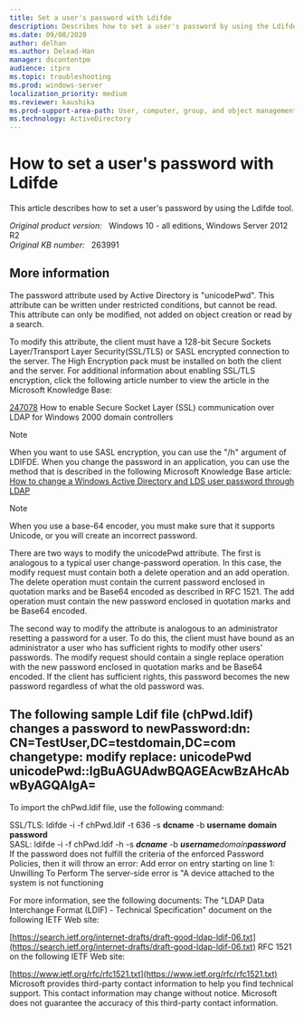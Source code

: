 ```yaml
---
title: Set a user's password with Ldifde
description: Describes how to set a user's password by using the Ldifde tool.
ms.date: 09/08/2020
author: delhan
ms.author: Delead-Han
manager: dscontentpm
audience: itpro
ms.topic: troubleshooting
ms.prod: windows-server
localization_priority: medium
ms.reviewer: kaushika
ms.prod-support-area-path: User, computer, group, and object management
ms.technology: ActiveDirectory
---
```

# How to set a user's password with Ldifde

This article describes how to set a user's password by using the Ldifde tool.

_Original product version:_ &nbsp; Windows 10 - all editions, Windows Server 2012 R2  
_Original KB number:_ &nbsp; 263991

## More information

The password attribute used by Active Directory is "unicodePwd". This attribute can be written under restricted conditions, but cannot be read. This attribute can only be modified, not added on object creation or read by a search.

To modify this attribute, the client must have a 128-bit Secure Sockets Layer/Transport Layer Security(SSL/TLS) or SASL encrypted connection to the server. The High Encryption pack must be installed on both the client and the server. For additional information about enabling SSL/TLS encryption, click the following article number to view the article in the Microsoft Knowledge Base:

[247078](https://support.microsoft.com/help/247078) How to enable Secure Socket Layer (SSL) communication over LDAP for Windows 2000 domain controllers  

> [!NOTE]
> When you want to use SASL encryption, you can use the "/h" argument of LDIFDE. When you change the password in an application, you can use the method that is described in the following Microsoft Knowledge Base article: [How to change a Windows Active Directory and LDS user password through LDAP](https://support.microsoft.com/help/en-us) 

> [!NOTE]
> When you use a base-64 encoder, you must make sure that it supports Unicode, or you will create an incorrect password.

There are two ways to modify the unicodePwd attribute. The first is analogous to a typical user change-password operation. In this case, the modify request must contain both a delete operation and an add operation. The delete operation must contain the current password enclosed in quotation marks and be Base64 encoded as described in RFC 1521. The add operation must contain the new password enclosed in quotation marks and be Base64 encoded.

The second way to modify the attribute is analogous to an administrator resetting a password for a user. To do this, the client must have bound as an administrator a user who has sufficient rights to modify other users' passwords. The modify request should contain a single replace operation with the new password enclosed in quotation marks and be Base64 encoded. If the client has sufficient rights, this password becomes the new password regardless of what the old password was.

The following sample Ldif file (chPwd.ldif) changes a password to newPassword:dn: CN=TestUser,DC=testdomain,DC=com
changetype: modify
replace: unicodePwd
unicodePwd::IgBuAGUAdwBQAGEAcwBzAHcAbwByAGQAIgA=
-
To import the chPwd.ldif file, use the following command: 

SSL/TLS:
 ldifde -i -f chPwd.ldif -t 636 -s **dcname** -b **username** **domain** **password**  
SASL: ldifde -i -f chPwd.ldif -h -s ***dcname***  -b ***username****domain****password***  
If the password does not fulfill the criteria of the enforced Password Policies, then it will throw an error:
Add error on entry starting on line 1: Unwilling To Perform The server-side error is "A device attached to the system is not functioning

For more information, see the following documents: The "LDAP Data Interchange Format (LDIF) - Technical Specification" document on the following IETF Web site:

[https://search.ietf.org/internet-drafts/draft-good-ldap-ldif-06.txt](https://search.ietf.org/internet-drafts/draft-good-ldap-ldif-06.txt) 
RFC 1521 on the following IETF Web site:

[https://www.ietf.org/rfc/rfc1521.txt](https://www.ietf.org/rfc/rfc1521.txt) 
 Microsoft provides third-party contact information to help you find technical support. This contact information may change without notice. Microsoft does not guarantee the accuracy of this third-party contact information.
